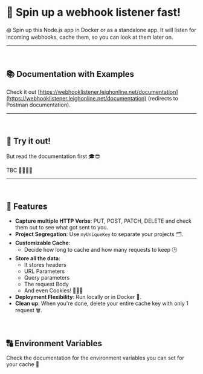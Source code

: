 # 🚀 Spin up a webhook listener fast!

꩜ Spin up this Node.js app in Docker or as a standalone app. It will listen for incoming webhooks, cache them, so you can look at them later on.

---
<br />


## 📚 Documentation with Examples
Check it out [https://webhooklistener.leighonline.net/documentation](https://webhooklistener.leighonline.net/documentation) (redirects to Postman documentation).

---
<br />


## 🤩 Try it out!
But read the documentation first 🎓😎

TBC  🎉🥳🎊🎁

---
<br />


## 🌟 **Features**
- **Capture multiple HTTP Verbs**: PUT, POST, PATCH, DELETE and check them out to see what got sent to you.
- **Project Segregation**: Use `myUniqueKey` to separate your projects 🗂️.
- **Customizable Cache**: 
   - Decide how long to cache and how many requests to keep 🕒
- **Store all the data**:
   - It stores headers
   - URL Parameters
   - Query parameters
   - The request Body
   - And even Cookies! 🍪🍪🍪
- **Deployment Flexibility**: Run locally or in Docker 🐳.
- **Clean up**: When you're done, delete your entire cache key with only 1 request 🗑️.

<br />


## 🔠 Environment Variables
Check the documentation for the environment variables you can set for your cache 💾
